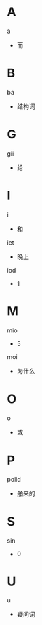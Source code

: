 # A

a
+ 而

# B

ba
+ 结构词

# G

gii
+ 给

# I

i
+ 和

iet
+ 晚上

iod
+ 1

# M

mio
+ 5

moi
+ 为什么

# O

o
+ 或

# P

polid
+ 舶来的

# S

sin
+ 0

# U

u
+ 疑问词
